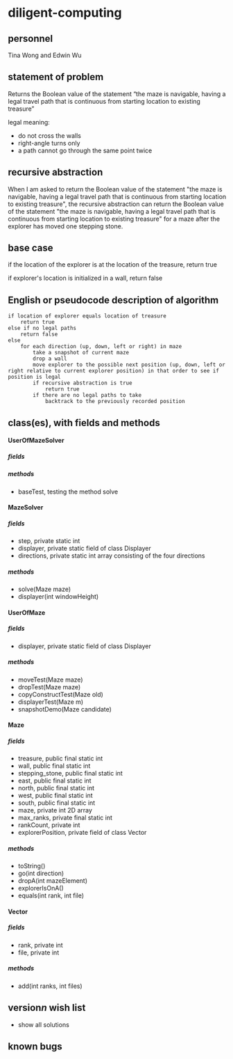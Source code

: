 # diligent-computing

## personnel
Tina Wong and Edwin Wu

## statement of problem
Returns the Boolean value of the statement “the maze is navigable, having a legal
travel path that is continuous from starting location to existing treasure”

legal meaning:
- do not cross the walls
- right-angle turns only
- a path cannot go through the same point twice

## recursive abstraction
When I am asked to return the Boolean value of the statement "the maze is navigable, having a legal travel path that is continuous from starting location to existing treasure", the recursive abstraction can return the Boolean value of the statement "the maze is navigable, having a legal travel path that is continuous from starting location to existing treasure" for a maze after the explorer has moved one stepping stone.

## base case
if the location of the explorer is at the location of the treasure, return true

if explorer's location is initialized in a wall, return false

## English or pseudocode description of algorithm
```
if location of explorer equals location of treasure
	return true
else if no legal paths
	return false
else
	for each direction (up, down, left or right) in maze
		take a snapshot of current maze
		drop a wall
		move explorer to the possible next position (up, down, left or right relative to current explorer position) in that order to see if position is legal
		if recursive abstraction is true
			return true
		if there are no legal paths to take
			backtrack to the previously recorded position
```
## class(es), with fields and methods
#### UserOfMazeSolver
##### fields

##### methods
- baseTest, testing the method solve

#### MazeSolver
##### fields
- step, private static int
- displayer, private static field of class Displayer
- directions, private static int array consisting of the four directions

##### methods
- solve(Maze maze)
- displayer(int windowHeight)

#### UserOfMaze
##### fields
- displayer, private static field of class Displayer

##### methods
- moveTest(Maze maze)
- dropTest(Maze maze)
- copyConstructTest(Maze old)
- displayerTest(Maze m)
- snapshotDemo(Maze candidate)

#### Maze
##### fields
- treasure, public final static int
- wall, public final static int
- stepping_stone, public final static int
- east, public final static int
- north, public final static int
- west, public final static int
- south, public final static int
- maze, private int 2D array
- max_ranks, private final static int
- rankCount, private int
- explorerPosition, private field of class Vector

##### methods
- toString()
- go(int direction)
- dropA(int mazeElement)
- explorerIsOnA()
- equals(int rank, int file)

#### Vector
##### fields
- rank, private int
- file, private int

##### methods
- add(int ranks, int files)

## version*n* wish list
- show all solutions

## known bugs

